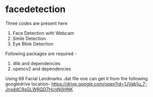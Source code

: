 # facedetection

Three codes are present here 
  1. Face Detection with Webcam
  2. Smile Detection
  3. Eye Blink Detection
  
 Following packages are required -
 1. dlib and dependencies
 2. opencv2 and dependencies

Using 68 Facial Landmarks .dat file one can get it from the following googledrive location-
https://drive.google.com/open?id=1JVab1u_7-JnxddC9sGLWRQD7HcnN0HNK

